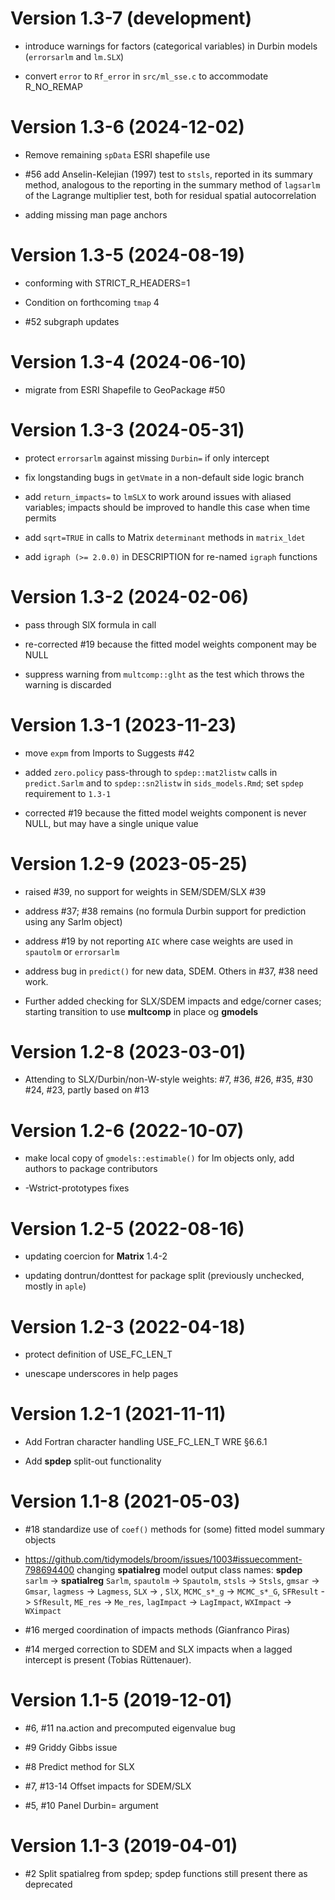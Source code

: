 # Version 1.3-7 (development)

* introduce warnings for factors (categorical variables) in Durbin models (`errorsarlm` and `lm.SLX`)

* convert `error` to `Rf_error` in `src/ml_sse.c` to accommodate R_NO_REMAP

# Version 1.3-6 (2024-12-02)

* Remove remaining `spData` ESRI shapefile use

* #56 add Anselin-Kelejian (1997) test to `stsls`, reported in its summary method, analogous to the reporting in the summary method of `lagsarlm` of the Lagrange multiplier test, both for residual spatial autocorrelation

* adding missing man page anchors

# Version 1.3-5 (2024-08-19)

* conforming with STRICT_R_HEADERS=1 

* Condition on forthcoming `tmap` 4

* #52 subgraph updates

# Version 1.3-4 (2024-06-10)

* migrate from ESRI Shapefile to GeoPackage #50

# Version 1.3-3 (2024-05-31)

* protect `errorsarlm` against missing `Durbin=` if only intercept

* fix longstanding bugs in `getVmate` in a non-default side logic branch

* add `return_impacts=` to `lmSLX` to work around issues with aliased variables; impacts should be improved to handle this case when time permits

* add `sqrt=TRUE` in calls to Matrix `determinant` methods in `matrix_ldet`

* add `igraph (>= 2.0.0)` in DESCRIPTION for re-named `igraph` functions

# Version 1.3-2 (2024-02-06)

* pass through SlX formula in call

* re-corrected #19 because the fitted model weights component may be NULL

* suppress warning from `multcomp::glht` as the test which throws the warning is discarded

# Version 1.3-1 (2023-11-23)

* move `expm` from Imports to Suggests #42

* added `zero.policy` pass-through to `spdep::mat2listw` calls in `predict.Sarlm` and to `spdep::sn2listw` in `sids_models.Rmd`; set `spdep` requirement to `1.3-1`

* corrected #19 because the fitted model weights component is never NULL, but may have a single unique value

# Version 1.2-9 (2023-05-25)

* raised #39, no support for weights in SEM/SDEM/SLX #39

* address #37; #38 remains (no formula Durbin support for prediction using any Sarlm object)

* address #19 by not reporting `AIC` where case weights are used in `spautolm` or `errorsarlm`

* address bug in `predict()` for new data, SDEM. Others in #37, #38 need work.

* Further added checking for SLX/SDEM impacts and edge/corner cases; starting transition to use **multcomp** in place og **gmodels**

# Version 1.2-8 (2023-03-01)

* Attending to SLX/Durbin/non-W-style weights: #7, #36, #26, #35, #30 #24, #23, partly based on #13

# Version 1.2-6 (2022-10-07)

* make local copy of `gmodels::estimable()` for lm objects only, add authors to package contributors

* -Wstrict-prototypes fixes

# Version 1.2-5 (2022-08-16)

* updating coercion for **Matrix** 1.4-2

* updating dontrun/donttest for package split (previously unchecked, mostly in `aple`)

# Version 1.2-3 (2022-04-18)

* protect definition of USE_FC_LEN_T

* unescape underscores in help pages

# Version 1.2-1 (2021-11-11)

* Add Fortran character handling USE_FC_LEN_T WRE §6.6.1

* Add **spdep** split-out functionality

# Version 1.1-8 (2021-05-03)

* #18 standardize use of `coef()` methods for (some) fitted model summary objects

* https://github.com/tidymodels/broom/issues/1003#issuecomment-798694400 changing **spatialreg** model output class names: **spdep** `sarlm` -> **spatialreg** `Sarlm`, `spautolm` -> `Spautolm`, `stsls` -> `Stsls`, `gmsar` -> `Gmsar`, `lagmess` -> `Lagmess`, `SLX` -> , `SlX`, `MCMC_s*_g` -> `MCMC_s*_G`, `SFResult` -> `SfResult`, `ME_res` -> `Me_res`, `lagImpact` -> `LagImpact`, `WXImpact` -> `WXimpact`

* #16 merged coordination of impacts methods (Gianfranco Piras)

* #14 merged correction to SDEM and SLX impacts when a lagged intercept is present (Tobias Rüttenauer).

# Version 1.1-5 (2019-12-01)

* #6, #11 na.action and precomputed eigenvalue bug

* #9 Griddy Gibbs issue

* #8 Predict method for SLX

* #7, #13-14 Offset impacts for SDEM/SLX

* #5, #10 Panel Durbin= argument


# Version 1.1-3 (2019-04-01)

* #2 Split spatialreg from spdep; spdep functions still present there as deprecated

